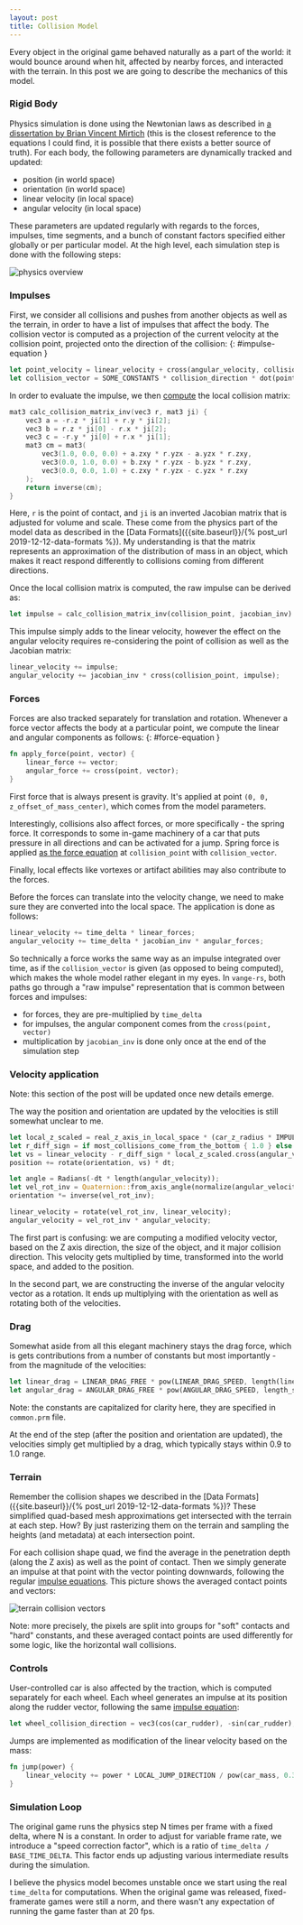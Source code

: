 ```yaml
---
layout: post
title: Collision Model
---
```


Every object in the original game behaved naturally as a part of the world: it would bounce around when hit, affected by nearby forces, and interacted with the terrain. In this post we are going to describe the mechanics of this model.

### Rigid Body

Physics simulation is done using the Newtonian laws as described in [a dissertation by Brian Vincent Mirtich](https://people.eecs.berkeley.edu/~jfc/mirtich/thesis/mirtichThesis.pdf) (this is the closest reference to the equations I could find, it is possible that there exists a better source of truth). For each body, the following parameters are dynamically tracked and updated:
  - position (in world space)
  - orientation (in world space)
  - linear velocity (in local space)
  - angular velocity (in local space)

These parameters are updated regularly with regards to the forces, impulses, time segments, and a bunch of constant factors specified either globally or per particular model. At the high level, each simulation step is done with the following steps:

![physics overview]({{site.baseurl}}/assets/physics-overview.png)

### Impulses

First, we consider all collisions and pushes from another objects as well as the terrain, in order to have a list of impulses that affect the body. The collision vector is computed as a projection of the current velocity at the collision point, projected onto the direction of the collision:
{: #impulse-equation }
```rust
let point_velocity = linear_velocity + cross(angular_velocity, collision_point);
let collision_vector = SOME_CONSTANTS * collision_direction * dot(point_velocity, collision_direction);
```

In order to evaluate the impulse, we then [compute](https://github.com/kvark/vange-rs/blob/5a460719ead2f102d6824315f0e38c4312e57f6c/res/shader/physics/pulse.inc.glsl) the local collision matrix:

```cpp
mat3 calc_collision_matrix_inv(vec3 r, mat3 ji) {
    vec3 a = -r.z * ji[1] + r.y * ji[2];
    vec3 b = r.z * ji[0] - r.x * ji[2];
    vec3 c = -r.y * ji[0] + r.x * ji[1];
    mat3 cm = mat3(
        vec3(1.0, 0.0, 0.0) + a.zxy * r.yzx - a.yzx * r.zxy,
        vec3(0.0, 1.0, 0.0) + b.zxy * r.yzx - b.yzx * r.zxy,
        vec3(0.0, 0.0, 1.0) + c.zxy * r.yzx - c.yzx * r.zxy
    );
    return inverse(cm);
}
```

Here, `r` is the point of contact, and `ji` is an inverted Jacobian matrix that is adjusted for volume and scale. These come from the physics part of the model data as described in the [Data Formats]({{site.baseurl}}/{% post_url 2019-12-12-data-formats %}). My understanding is that the matrix represents an approximation of the distribution of mass in an object, which makes it react respond differently to collisions coming from different directions.

Once the local collision matrix is computed, the raw impulse can be derived as:
```rust
let impulse = calc_collision_matrix_inv(collision_point, jacobian_inv) * collision_vector;
```
This impulse simply adds to the linear velocity, however the effect on the angular velocity requires re-considering the point of collision as well as the Jacobian matrix:
```rust
linear_velocity += impulse;
angular_velocity += jacobian_inv * cross(collision_point, impulse);
```

### Forces

Forces are also tracked separately for translation and rotation. Whenever a force vector affects the body at a particular point, we compute the linear and angular components as follows:
{: #force-equation }
```rust
fn apply_force(point, vector) {
	linear_force += vector;
	angular_force += cross(point, vector);
}
```

First force that is always present is gravity. It's applied at point `(0, 0, z_offset_of_mass_center)`, which comes from the model parameters.

Interestingly, collisions also affect forces, or more specifically - the spring force. It corresponds to some in-game machinery of a car that puts pressure in all directions and can be activated for a jump. Spring force is applied [as the force equation](#force-equation) at `collision_point` with `collision_vector`.

Finally, local effects like vortexes or artifact abilities may also contribute to the forces.

Before the forces can translate into the velocity change, we need to make sure they are converted into the local space. The application is done as follows:
```rust
linear_velocity += time_delta * linear_forces;
angular_velocity += time_delta * jacobian_inv * angular_forces;
```

So technically a force works the same way as an impulse integrated over time, as if the `collision_vector` is given (as opposed to being computed), which makes the whole model rather elegant in my eyes. In `vange-rs`, both paths go through a "raw impulse" representation that is common between forces and impulses:
  - for forces, they are pre-multiplied by `time_delta`
  - for impulses, the angular component comes from the `cross(point, vector)`
  - multiplication by `jacobian_inv` is done only once at the end of the simulation step

### Velocity application

Note: this section of the post will be updated once new details emerge.

The way the position and orientation are updated by the velocities is still somewhat unclear to me.
```rust
let local_z_scaled = real_z_axis_in_local_space * (car_z_radius * IMPULSE_ROLLING_SCALE);
let r_diff_sign = if most_collisions_come_from_the_bottom { 1.0 } else { -1.0 };
let vs = linear_velocity - r_diff_sign * local_z_scaled.cross(angular_velocity);
position += rotate(orientation, vs) * dt;

let angle = Radians(-dt * length(angular_velocity));
let vel_rot_inv = Quaternion::from_axis_angle(normalize(angular_velocity), angle);
orientation *= inverse(vel_rot_inv);

linear_velocity = rotate(vel_rot_inv, linear_velocity);
angular_velocity = vel_rot_inv * angular_velocity;
```

The first part is confusing: we are computing a modified velocity vector, based on the Z axis direction, the size of the object, and it major collision direction. This velocity gets multiplied by time, transformed into the world space, and added to the position.

In the second part, we are constructing the inverse of the angular velocity vector as a rotation. It ends up multiplying with the orientation as well as rotating both of the velocities.

### Drag

Somewhat aside from all this elegant machinery stays the drag force, which is gets contributions from a number of constants but most importantly - from the magnitude of the velocities:
```rust
let linear_drag = LINEAR_DRAG_FREE * pow(LINEAR_DRAG_SPEED, length(linear_velocity));
let angular_drag = ANGULAR_DRAG_FREE * pow(ANGULAR_DRAG_SPEED, length_squared(angular_velocity));
```

Note: the constants are capitalized for clarity here, they are specified in `common.prm` file.

At the end of the step (after the position and orientation are updated), the velocities simply get multiplied by a drag, which typically stays within 0.9 to 1.0 range.

### Terrain

Remember the collision shapes we described in the [Data Formats]({{site.baseurl}}/{% post_url 2019-12-12-data-formats %})? These simplified quad-based mesh approximations get intersected with the terrain at each step. How? By just rasterizing them on the terrain and sampling the heights (and metadata) at each intersection point.

For each collision shape quad, we find the average in the penetration depth (along the Z axis) as well as the point of contact. Then we simply generate an impulse at that point with the vector pointing downwards, following the regular [impulse equations](#impulse-equation). This picture shows the averaged contact points and vectors:

![terrain collision vectors]({{site.baseurl}}/assets/terrain-collision-vectors.jpg)

Note: more precisely, the pixels are split into groups for "soft" contacts and "hard" constants, and these averaged contact points are used differently for some logic, like the horizontal wall collisions.

### Controls

User-controlled car is also affected by the traction, which is computed separately for each wheel. Each wheel generates an impulse at its position along the rudder vector, following the same [impulse equation](#impulse-equation):
```rust
let wheel_collision_direction = vec3(cos(car_rudder), -sin(car_rudder), 0.0);
```

Jumps are implemented as modification of the linear velocity based on the mass:
```rust
fn jump(power) {
	linear_velocity += power * LOCAL_JUMP_DIRECTION / pow(car_mass, 0.3);
}
```

### Simulation Loop

The original game runs the physics step N times per frame with a fixed delta, where N is a constant. In order to adjust for variable frame rate, we introduce a "speed correction factor", which is a ratio of `time_delta / BASE_TIME_DELTA`. This factor ends up adjusting various intermediate results during the simulation.

I believe the physics model becomes unstable once we start using the real `time_delta` for computations. When the original game was released, fixed-framerate games were still a norm, and there wasn't any expectation of running the game faster than at 20 fps.
